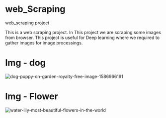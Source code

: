 # web_Scraping
web_scraping project

This is a web scraping project. In This project we are scraping some images from browser. This project is useful for  Deep learning where we required to gather images for image processings.


#  Img - dog
![dog-puppy-on-garden-royalty-free-image-1586966191](https://user-images.githubusercontent.com/54540404/147590991-20955fae-bbeb-46aa-8369-513e89074889.jpg)
#  Img - Flower
![water-lily-most-beautiful-flowers-in-the-world](https://user-images.githubusercontent.com/54540404/147591081-3bc0930e-3861-49b3-acfe-1da935166f12.jpg)
